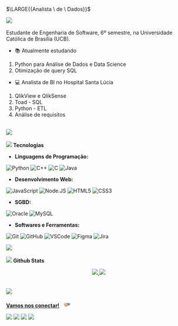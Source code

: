 $\LARGE{\{Analista \ de \ Dados}}$

<img src="https://user-images.githubusercontent.com/73097560/115834477-dbab4500-a447-11eb-908a-139a6edaec5c.gif">

Estudante de Engenharia de Software, 6º semestre, na Universidade Católica de Brasília (UCB).
- 📚 Atualmente estudando
1. Python para Análise de Dados e Data Science
2. Otimização de query SQL

- 💻 Analista de BI no Hospital Santa Lúcia
1. QlikView e QlikSense
2. Toad - SQL
3. Python - ETL
4. Análise de requisitos

<br>
<img src="https://user-images.githubusercontent.com/73097560/115834477-dbab4500-a447-11eb-908a-139a6edaec5c.gif">

<div style="display: inline_block">

<img src="https://media2.giphy.com/media/QssGEmpkyEOhBCb7e1/giphy.gif?cid=ecf05e47a0n3gi1bfqntqmob8g9aid1oyj2wr3ds3mg700bl&rid=giphy.gif" width ="12"><b> Tecnologias</b>
<br>

  - **Linguagens de Programação:**

  ![Python](https://img.shields.io/badge/Python%20-%2314354C.svg?style=for-the-badge&logo=python&logoColor=white)
  ![C++](https://img.shields.io/badge/C++%20-%2300599C.svg?style=for-the-badge&logo=c%2B%2B&logoColor=white)
  ![C](https://img.shields.io/badge/C%20-%232370ED.svg?style=for-the-badge&logo=c&logoColor=white)
  ![Java](https://img.shields.io/badge/Java-ED8B00?style=for-the-badge&logo=openjdk&logoColor=white)
  <br>
  
- **Desenvolvimento Web:**

![JavaScript](https://img.shields.io/badge/JavaScript%20-%23F7DF1E.svg?style=for-the-badge&logo=javascript&logoColor=black)
![Node.JS](https://img.shields.io/badge/Node.js-43853D?style=for-the-badge&logo=node.js&logoColor=white)
![HTML5](https://img.shields.io/badge/HTML5-E34F26?style=for-the-badge&logo=html5&logoColor=white)
![CSS3](https://img.shields.io/badge/CSS3-1572B6?style=for-the-badge&logo=css3&logoColor=white)
  <br>
  
- **SGBD:**

![Oracle](https://img.shields.io/badge/Oracle-F80000?style=for-the-badge&logo=oracle&logoColor=black)
![MySQL](https://img.shields.io/badge/MySQL-005C84?style=for-the-badge&logo=mysql&logoColor=white)
  <br>
  
- **Softwares e Ferramentas:**

![Git](https://img.shields.io/badge/GIT-E44C30?style=for-the-badge&logo=git&logoColor=white)
![GitHub](https://img.shields.io/badge/github-%23121011.svg?style=for-the-badge&logo=github&logoColor=white)
![VSCode](https://img.shields.io/badge/VS%20Code-0078d7.svg?style=for-the-badge&logo=visual-studio-code&logoColor=white)
![Figma](https://img.shields.io/badge/Figma-F24E1E?style=for-the-badge&logo=figma&logoColor=white)
![Jira](https://img.shields.io/badge/Jira-0052CC?style=for-the-badge&logo=Jira&logoColor=white)

  
</div>

<img src="https://user-images.githubusercontent.com/73097560/115834477-dbab4500-a447-11eb-908a-139a6edaec5c.gif">

<img src="https://media.giphy.com/media/iY8CRBdQXODJSCERIr/giphy.gif" width="12"><b> Github Stats </b>
<br>

<div align="center">
  <a href="https://github.com/gustavocsb">
  <img height="140em" src="https://github-readme-stats-gustavocsb.vercel.app/api?username=gustavocsb&show_icons=true&theme=dracula&include_all_commits=true&count_private=true"/>
  <img height="140em" src="https://github-readme-stats-gustavocsb.vercel.app/api/top-langs/?username=gustavocsb&layout=compact&langs_count=8&theme=dracula&exclude_repo=Conscientizacao-Violencia-Idoso"/>
</div>
<br><br>
    
<img src="https://user-images.githubusercontent.com/73097560/115834477-dbab4500-a447-11eb-908a-139a6edaec5c.gif">

    
  <b> Vamos nos conectar!</b><img src="https://github.com/gustavocsb/gustavocsb/blob/main/handshake.gif" width ="40">
  <br>
<div> 
  <a href="https://instagram.com/gnstavo_" target="_blank"><img src="https://img.shields.io/badge/-Instagram-%23E4405F?style=for-the-badge&logo=instagram&logoColor=white" target="_blank"></a>
 <a href="https://discordapp.com/users/674682783905349642/" target="_blank"><img src="https://img.shields.io/badge/Discord-7289DA?style=for-the-badge&logo=discord&logoColor=white" target="_blank"></a> 
  <a href="https://www.linkedin.com/in/gcsb/" target="_blank"><img src="https://img.shields.io/badge/-LinkedIn-%230077B5?style=for-the-badge&logo=linkedin&logoColor=white" target="_blank"></a> 
  <a href = "mailto:gcsb03@hotmail.com"><img src="https://img.shields.io/badge/Microsoft_Outlook-0078D4?style=for-the-badge&logo=microsoft-outlook&logoColor=white"
 target="_blank"></a>
  
</div>
